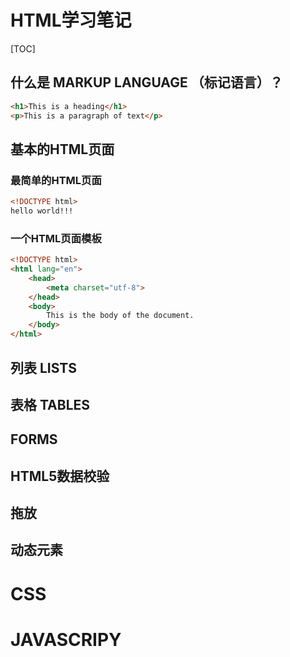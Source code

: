 # HTML学习笔记

[TOC]

## 什么是 MARKUP LANGUAGE （标记语言）？

``` HTML
<h1>This is a heading</h1>
<p>This is a paragraph of text</p>
```
## 基本的HTML页面

### 最简单的HTML页面

``` html
<!DOCTYPE html>
hello world!!!
```
### 一个HTML页面模板

``` html
<!DOCTYPE html>
<html lang="en">
    <head>
        <meta charset="utf-8">
    </head>
    <body>
        This is the body of the document.
    </body>
</html>
```

## 列表 LISTS
## 表格 TABLES
## FORMS
## HTML5数据校验
## 拖放
## 动态元素

# CSS

# JAVASCRIPY

